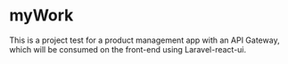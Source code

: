 # myWork
This is a project test for a product management app with an API Gateway, which will be consumed on the front-end using Laravel-react-ui.

